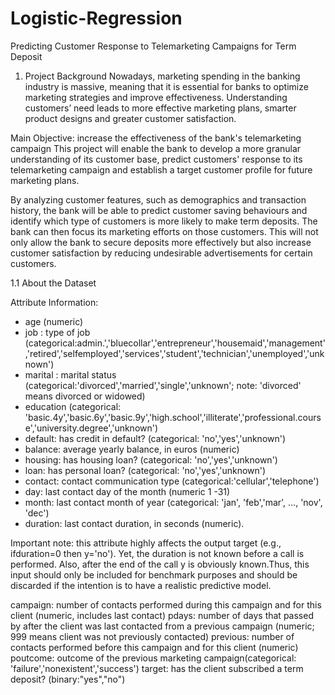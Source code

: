# Logistic-Regression

Predicting Customer Response to Telemarketing Campaigns for Term Deposit

1. Project Background
Nowadays, marketing spending in the banking industry is massive, meaning that it is essential for banks to optimize marketing strategies and improve effectiveness. Understanding customers’ need leads to more effective marketing plans, smarter product designs and greater customer satisfaction.

Main Objective: increase the effectiveness of the bank's telemarketing campaign This project will enable the bank to develop a more granular understanding of its customer base, predict customers' response to its telemarketing campaign and establish a target customer profile for future marketing plans.

By analyzing customer features, such as demographics and transaction history, the bank will be able to predict customer saving behaviours and identify which type of customers is more likely to make term deposits. The bank can then focus its marketing efforts on those customers. This will not only allow the bank to secure deposits more effectively but also increase customer satisfaction by reducing undesirable advertisements for certain customers.

1.1 About the Dataset

Attribute Information:
- age (numeric)
- job : type of job (categorical:admin.','bluecollar','entrepreneur','housemaid','management','retired','selfemployed','services','student','technician','unemployed','unknown')
- marital : marital status (categorical:'divorced','married','single','unknown'; note: 'divorced' means divorced or widowed)
- education (categorical: 'basic.4y','basic.6y','basic.9y','high.school','illiterate','professional.course','university.degree','unknown')
- default: has credit in default? (categorical: 'no','yes','unknown')
- balance: average yearly balance, in euros (numeric)
- housing: has housing loan? (categorical: 'no','yes','unknown')
- loan: has personal loan? (categorical: 'no','yes','unknown')
- contact: contact communication type (categorical:'cellular','telephone')
- day: last contact day of the month (numeric 1 -31)
- month: last contact month of year (categorical: 'jan', 'feb','mar', …, 'nov', 'dec')
- duration: last contact duration, in seconds (numeric).

Important note: this attribute highly affects the output target (e.g., ifduration=0 then y='no'). Yet, the duration is not known before a call is performed. Also, after the end of the call y is obviously known.Thus, this input should only be included for benchmark purposes and should be discarded if the intention is to have a realistic predictive model.

campaign: number of contacts performed during this campaign and for this client (numeric, includes last contact)
pdays: number of days that passed by after the client was last contacted from a previous campaign (numeric; 999 means client was not previously contacted)
previous: number of contacts performed before this campaign and for this client (numeric)
poutcome: outcome of the previous marketing campaign(categorical: 'failure','nonexistent','success')
target: has the client subscribed a term deposit? (binary:"yes","no")
